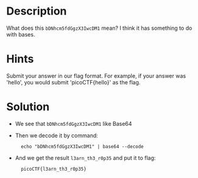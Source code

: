 # Description
What does this `bDNhcm5fdGgzX3IwcDM1` mean? I think it has something to do with bases.

# Hints
Submit your answer in our flag format. For example, if your answer was 'hello', you would submit 'picoCTF{hello}' as the flag.

# Solution
- We see that `bDNhcm5fdGgzX3IwcDM1` like Base64
- Then we decode it by command:

        echo "bDNhcm5fdGgzX3IwcDM1" | base64 --decode

- And we get the result `l3arn_th3_r0p35` and put it to flag:

        picoCTF{l3arn_th3_r0p35}